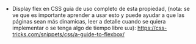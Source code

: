 * Display flex en CSS guia de uso completo de esta propiedad, (nota: se ve que es importante aprender a usar esto y puede ayudar a que las páginas sean más dinamicas, leer a detalle cuando se quiera implementar o se tenga algo de tiempo libre u.u): 
https://css-tricks.com/snippets/css/a-guide-to-flexbox/